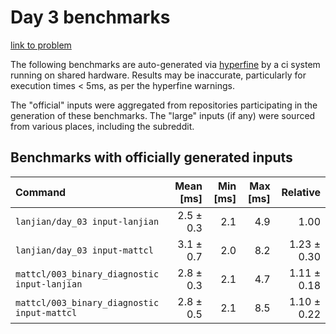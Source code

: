 # Day 3 benchmarks

[link to problem](http://adventofcode.com/2021/day/3)

The following benchmarks are auto-generated via [hyperfine](https://github.com/sharkdp/hyperfine) by a ci system running on shared hardware. Results may be inaccurate, particularly for execution times < 5ms, as per the hyperfine warnings.

The "official" inputs were aggregated from repositories participating in the generation of these benchmarks. The "large" inputs (if any) were sourced from various places, including the subreddit.

## Benchmarks with officially generated inputs
| Command | Mean [ms] | Min [ms] | Max [ms] | Relative |
|:---|---:|---:|---:|---:|
| `lanjian/day_03 input-lanjian` | 2.5 ± 0.3 | 2.1 | 4.9 | 1.00 |
| `lanjian/day_03 input-mattcl` | 3.1 ± 0.7 | 2.0 | 8.2 | 1.23 ± 0.30 |
| `mattcl/003_binary_diagnostic input-lanjian` | 2.8 ± 0.3 | 2.1 | 4.7 | 1.11 ± 0.18 |
| `mattcl/003_binary_diagnostic input-mattcl` | 2.8 ± 0.5 | 2.1 | 8.5 | 1.10 ± 0.22 |
